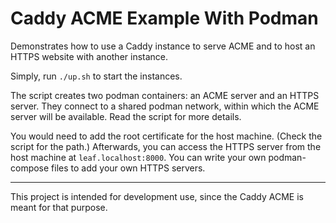 Caddy ACME Example With Podman
==============================

Demonstrates how to use a Caddy instance to serve ACME and to host an HTTPS website with another instance.

Simply, run `./up.sh` to start the instances.

The script creates two podman containers: an ACME server and an HTTPS server.
They connect to a shared podman network, within which the ACME server will be available.
Read the script for more details.

You would need to add the root certificate for the host machine.
(Check the script for the path.)
Afterwards, you can access the HTTPS server from the host machine at `leaf.localhost:8000`.
You can write your own podman-compose files to add your own HTTPS servers.

---

This project is intended for development use, since the Caddy ACME is meant for that purpose.
